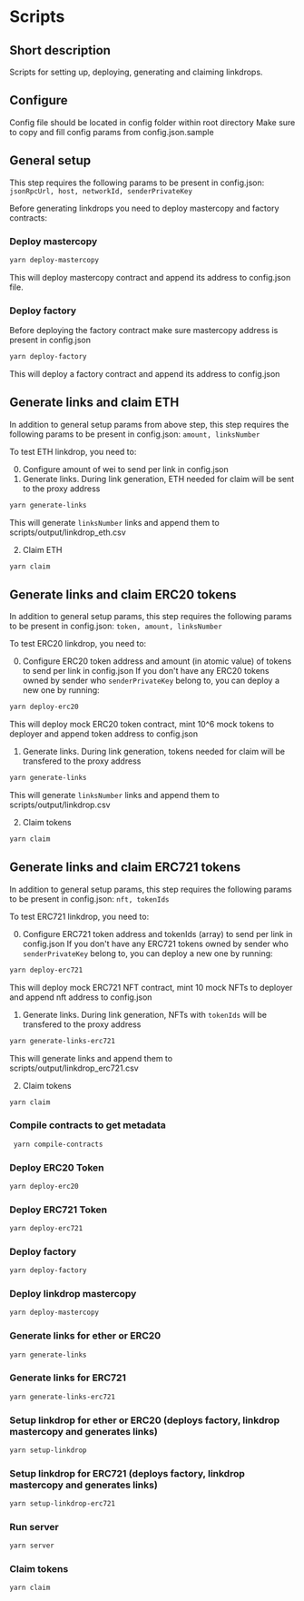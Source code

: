 # Scripts

## Short description

Scripts for setting up, deploying, generating and claiming linkdrops.

## Configure

Config file should be located in config folder within root directory
Make sure to copy and fill config params from config.json.sample

## General setup

This step requires the following params to be present in config.json: ```jsonRpcUrl, host, networkId, senderPrivateKey```

Before generating linkdrops you need to deploy mastercopy and factory contracts:

### Deploy mastercopy

```bash
yarn deploy-mastercopy
```
This will deploy mastercopy contract and append its address to config.json file.

### Deploy factory

Before deploying the factory contract make sure mastercopy address is present in config.json

```bash
yarn deploy-factory
```
This will deploy a factory contract and append its address to config.json


## Generate links and claim ETH
In addition to general setup params from above step, this step requires the following params to be present in config.json: ```amount, linksNumber```

To test ETH linkdrop, you need to:

0. Configure amount of wei to send per link in config.json
1. Generate links. During link generation, ETH needed for claim will be sent to the proxy address
```bash
yarn generate-links
```
This will generate `linksNumber` links and append them to scripts/output/linkdrop_eth.csv

2. Claim ETH
```bash
yarn claim
```

## Generate links and claim ERC20 tokens
In addition to general setup params, this step requires the following params to be present in config.json: ```token, amount, linksNumber```

To test ERC20 linkdrop, you need to:

0. Configure ERC20 token address and amount (in atomic value) of tokens to send per link in config.json
If you don't have any ERC20 tokens owned by sender who ```senderPrivateKey``` belong to, you can deploy a new one by running:
```bash
yarn deploy-erc20
```
This will deploy mock ERC20 token contract, mint 10^6 mock tokens to deployer and append token address to config.json

1. Generate links. During link generation, tokens needed for claim will be transfered to the proxy address
```bash
yarn generate-links
```
This will generate `linksNumber` links and append them to scripts/output/linkdrop.csv

2. Claim tokens
```bash
yarn claim
```

## Generate links and claim ERC721 tokens
In addition to general setup params, this step requires the following params to be present in config.json: ```nft, tokenIds```

To test ERC721 linkdrop, you need to:

0. Configure ERC721 token address and tokenIds (array) to send per link in config.json
If you don't have any ERC721 tokens owned by sender who ```senderPrivateKey``` belong to, you can deploy a new one by running:
```bash
yarn deploy-erc721
```
This will deploy mock ERC721 NFT contract, mint 10 mock NFTs to deployer and append nft address to config.json

1. Generate links. During link generation, NFTs with `tokenIds` will be transfered to the proxy address
```bash
yarn generate-links-erc721
```
This will generate links and append them to scripts/output/linkdrop_erc721.csv

2. Claim tokens
```bash
yarn claim
```

### Compile contracts to get metadata

```bash
 yarn compile-contracts
```

### Deploy ERC20 Token

```bash
yarn deploy-erc20
```

### Deploy ERC721 Token

```bash
yarn deploy-erc721
```

### Deploy factory

```bash
yarn deploy-factory
```

### Deploy linkdrop mastercopy

```bash
yarn deploy-mastercopy
```

### Generate links for ether or ERC20

```bash
yarn generate-links
```

### Generate links for ERC721

```bash
yarn generate-links-erc721
```

### Setup linkdrop for ether or ERC20 (deploys factory, linkdrop mastercopy and generates links)

```bash
yarn setup-linkdrop
```

### Setup linkdrop for ERC721 (deploys factory, linkdrop mastercopy and generates links)

```bash
yarn setup-linkdrop-erc721
```

### Run server

```bash
yarn server
```

### Claim tokens

```bash
yarn claim
```


